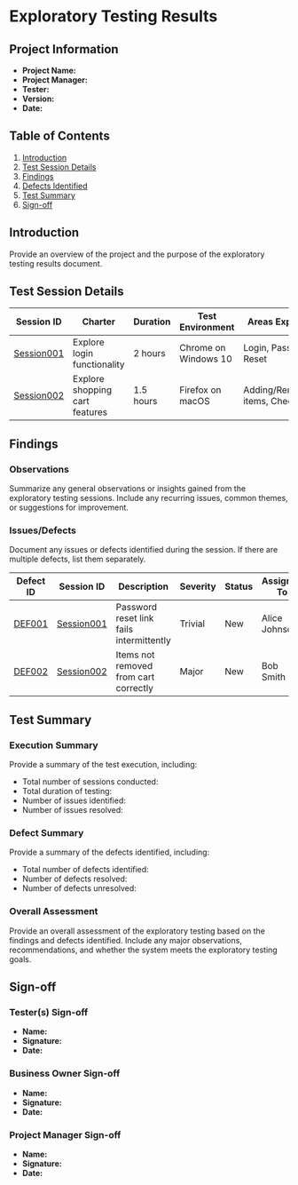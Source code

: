 # Exploratory Testing Results

## Project Information
- **Project Name:** 
- **Project Manager:** 
- **Tester:** 
- **Version:** 
- **Date:** 

## Table of Contents
1. [Introduction](#introduction)
2. [Test Session Details](#test-session-details)
3. [Findings](#findings)
4. [Defects Identified](#defects-identified)
5. [Test Summary](#test-summary)
6. [Sign-off](#sign-off)

## Introduction
Provide an overview of the project and the purpose of the exploratory testing results document.

## Test Session Details

| Session ID | Charter | Duration | Test Environment | Areas Explored | Executed By | Date |
|------------|---------|----------|------------------|----------------|-------------|------|
| [Session001](sessions/Session001.md) | Explore login functionality | 2 hours | Chrome on Windows 10 | Login, Password Reset | Alice Johnson | 2024-05-18 |
| [Session002](sessions/Session002.md) | Explore shopping cart features | 1.5 hours | Firefox on macOS | Adding/Removing items, Checkout | Bob Smith | 2024-05-19 |

## Findings

### Observations
Summarize any general observations or insights gained from the exploratory testing sessions. Include any recurring issues, common themes, or suggestions for improvement.

### Issues/Defects
Document any issues or defects identified during the session. If there are multiple defects, list them separately.

| Defect ID | Session ID | Description | Severity | Status | Assigned To | Resolution | Related Issue | Comments |
|-----------|------------|-------------|----------|--------|-------------|------------|---------------|----------|
| [DEF001](defects/DEF001.md) | [Session001](sessions/Session001.md) | Password reset link fails intermittently | Trivial | New | Alice Johnson | Pending | [Issue #1](https://github.com/your-repo/issues/1) | Observed intermittently |
| [DEF002](defects/DEF002.md) | [Session002](sessions/Session002.md) | Items not removed from cart correctly | Major | New | Bob Smith | Pending | [Issue #2](https://github.com/your-repo/issues/2) | Consistent issue |

## Test Summary
### Execution Summary
Provide a summary of the test execution, including:
- Total number of sessions conducted: 
- Total duration of testing: 
- Number of issues identified: 
- Number of issues resolved: 

### Defect Summary
Provide a summary of the defects identified, including:
- Total number of defects identified: 
- Number of defects resolved: 
- Number of defects unresolved: 

### Overall Assessment
Provide an overall assessment of the exploratory testing based on the findings and defects identified. Include any major observations, recommendations, and whether the system meets the exploratory testing goals.

## Sign-off
### Tester(s) Sign-off
- **Name:** 
- **Signature:** 
- **Date:** 

### Business Owner Sign-off
- **Name:** 
- **Signature:** 
- **Date:** 

### Project Manager Sign-off
- **Name:** 
- **Signature:** 
- **Date:** 
